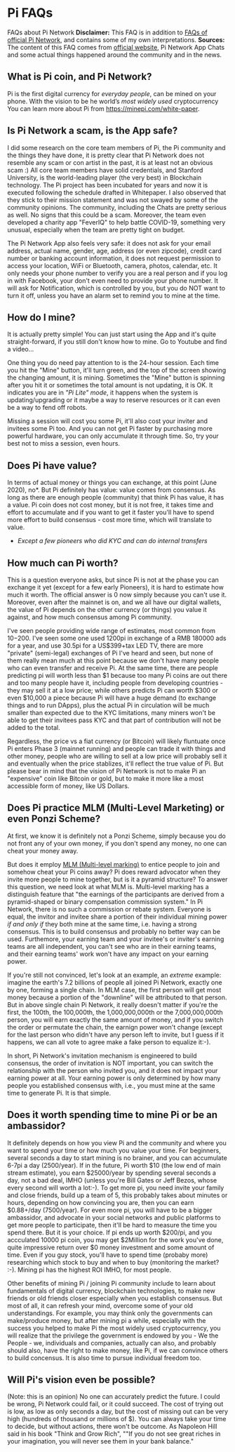# Pi FAQs 
FAQs about Pi Network
__Disclaimer:__ This FAQ is in addition to [FAQs of official Pi Network](https://minepi.com/faq), and contains some of my own interpretations. 
__Sources:__ The content of this FAQ comes from [official website](https://minepi.com/faq), Pi Network App Chats and some actual things happened around the community and in the news.
## What is Pi coin, and Pi Network?
Pi is the first digital currency for *everyday people*, can be mined on your phone. With the vision to be he world’s *most widely used* cryptocurrency
You can learn more about Pi from https://minepi.com/white-paper. 

## Is Pi Network a scam, is the App safe?
I did some research on the core team members of Pi, the Pi community and the things they have done, it is pretty clear that Pi Network does not resemble any scam or con artist in the past, it is at least not an obvious scam :) All core team members have solid credentials, and Stanford University, is the world-leading player (the very best) in Blockchain technology. The Pi project has been incubated for years and now it is executed following the schedule drafted in Whitepaper. I also observed that they stick to their mission statement and was not swayed by some of the community opinions. The community, including the Chats are pretty serious as well. No signs that this could be a scam. Moreover, the team even developed a charity app "FeverIQ" to help battle COVID-19, something very unusual, especially when the team are pretty tight on budget.

The Pi Network App also feels very safe: it does not ask for your email address, actual name, gender, age, address (or even zipcode), credit card number or banking account information, it does not request permission to access your location, WiFi or Bluetooth, camera, photos, calendar, etc. It only needs your phone number to verify you are a real person and if you log in with Facebook, your don't even need to provide your phone number. It will ask for Notification, which is controlled by you, but you do NOT want to turn it off, unless you have an alarm set to remind you to mine at the time.


## How do I mine?
It is actually pretty simple! You can just start using the App and it's quite straight-forward, if you still don't know how to mine. Go to Youtube and find a video... 

One thing you do need pay attention to is the 24-hour session. Each time you hit the "Mine" button, it'll turn green, and the top of the screen showing the changing amount, it is mining. Sometimes the "Mine" button is spinning after you hit it or sometimes the total amount is not updating, it is OK. It indicates you are in _"Pi Lite" mode_, it happens when the system is updating/upgrading or it maybe a way to reserve resources or it can even be a way to fend off robots.

Missing a session will cost you some Pi, it'll also cost your inviter and invitees some Pi too. And you can not get Pi faster by purchasing more powerful hardware, you can only accumulate it through time. So, try your best not to miss a session, even hours.

## Does Pi have value?
In terms of actual money or things you can exchange, at this point (June 2020), no*. But Pi definitely has value: value comes from consensus. As long as there are enough people (community) that think Pi has value, it has a value. Pi coin does not cost money, but it is not free, it takes time and effort to accumulate and if you want to get it faster you'll have to spend more effort to build consensus - cost more time, which will translate to value.
* _Except a few pioneers who did KYC and can do internal transfers_

## How much can Pi worth?
This is a question everyone asks, but since Pi is not at the phase you can exchange it yet (except for a few early Pioneers), it is hard to estimate how much it worth. The official answer is 0 now simply because you can't use it. Moreover, even after the mainnet is on, and we all have our digital wallets, the value of Pi depends on the other currency (or things) you value it against, and how much consensus among Pi community. 

I've seen people providing wide range of estimates, most common from $10-$200. I've seen some one used 1200pi in exchange of a RMB 180000 ads for a year, and use 30.5pi for a US$399+tax LED TV, there are more "private" (semi-legal) exchanges of Pi I've heard and seen, but none of them really mean much at this point because we don't have many people who can even transfer and receive Pi. At the same time, there are people predicting pi will worth less than $1 because too many Pi coins are out there and too many people have it, including people from developing countries - they may sell it at a low price; while others predicts Pi can worth $300 or even $10,000 a piece because Pi will have a huge demand (to exchange things and to run DApps), plus the actual Pi in circulation will be much smaller than expected due to the KYC limitations, many miners won't be able to get their invitees pass KYC and that part of contribution will not be added to the total. 

Regardless, the price vs a fiat currency (or Bitcoin) will likely fluntuate once Pi enters Phase 3 (mainnet running) and people can trade it with things and other money, people who are willing to sell at a low price will probably sell it and eventually when the price stablizes, it'll reflect the true value of Pi. But please bear in mind that the vision of Pi Network is not to make Pi an "expensive" coin like Bitcoin or gold, but to make it more like a most accessible form of money, like US Dollars.

## Does Pi practice MLM (Multi-Level Marketing) or even Ponzi Scheme? 
At first, we know it is definitely not a Ponzi Scheme, simply because you do not front any of your own money, if you don't spend any money, no one can cheat your money away.

But does it employ [MLM (Multi-level marking)](https://en.wikipedia.org/wiki/Multi-level_marketing) to entice people to join and somehow cheat your Pi coins away? Pi does reward advocator when they invite more people to mine together, but is it a pyramid structure? To answer this question, we need look at what MLM is.  Multi-level marking has a distinguish feature that "the earnings of the participants are derived from a pyramid-shaped or binary compensation commission system."  In Pi Network, there is no such a commission or rebate system. Everyone is equal, the invitor and invitee share a portion of their individual mining power *if and only if* they both mine at the same time, i.e. having a strong consensus. This is to build consensus and probably no better way can be used.  Furthemore, your earning team and your invitee's or inviter's earning teams are all independent, you can't see who are in their earning teams, and their earning teams' work won't have any impact on your earning power.

If you're still not convinced, let's look at an example, an _extreme_ example: imagine the earth's 7.2 billions of people all joined Pi Network, exactly one by one, forming a single chain. In MLM case, the first person will get most money because a portion of the "downline" will be attributed to that person. But in above single chain Pi Network, it really doesn't matter if you're the first, the 100th, the 100,000th, the 1,000,000,000th or the 7,000,000,000th person, you will earn exactly the same amount of money, and if you switch the order or permutate the chain, the earnign power won't change (except for the last person who didn't have any person left to invite, but I guess if it happens, we can all vote to agree make a fake person to equalize it:-). 

In short, Pi Network's invitation mechanism is engineered to build consensus, the order of invitation is NOT important, you can switch the relationship with the person who invited you, and it does not impact your earning power at all. Your earning power is only determined by how many people you established consensus with, i.e., you must mine at the same time to generate Pi. It is that simple.

## Does it worth spending time to mine Pi or be an ambassidor?
It definitely depends on how you view Pi and the community and where you want to spend your time or how much you value your time. For beginners, several seconds a day to start mining is no brainer, and you can accumulate 6-7pi a day (2500/year). If in the future, Pi worth $10 (the low end of main stream estimate), you earn $25000/year by spending several seconds a day, not a bad deal, IMHO (unless you're Bill Gates or Jeff Bezos, whose every second will worth a lot:-).  To get more pi, you need invite your family and close friends, build up a team of 5, this probably takes about minutes or hours, depending on how convincing you are, then you can earn $0.88+/day (7500/year). For even more pi, you will have to be a bigger ambassidor, and advocate in your social networks and public platforms to get more people to participate, then it'll be hard to measure the time you spend there. But it is your choice. If pi ends up worth $200/pi, and you accculated 10000 pi coin, you may get $2Million for the work you've done, quite impressive return over $0 money investment and some amount of time. Even if you guy stock, you'll have to spend time (probaby more) researching which stock to buy and when to buy (monitoring the market? :-). Mining pi has the highest ROI IMHO, for most people.

Other benefits of mining Pi / joining Pi community include to learn about fundamentals of digital currency, blockchain technologies, to make new friends or old friends closer especially when you establish consensus. But most of all, it can refresh your mind, overcome some of your old understandings. For example, you may think only the governments can make/produce money, but after mining pi a while, especially with the success you helped to make Pi the most widely used cryptocurrency, you will realize that the privilege the government is endowed by you - We the People - we, individuals and companies, actually can also, and probably should also, have the right to make money, like Pi, if we can convince others to build concensus. It is also time to pursue individual freedom too.

## Will Pi's vision even be possible?
(Note: this is an opinion) No one can accurately predict the future. I could be wrong, Pi Network could fail, or it could succeed. The cost of trying out is low, as low as only seconds a day, but the cost of missing out can be very high (hundreds of thousand or millions of $). You can always take your time to decide, but without actions, there won't be outcome. As Napoleon Hill said in his book "Think and Grow Rich", ""If you do not see great riches in your imagination, you will never see them in your bank balance."
